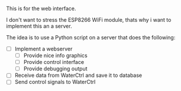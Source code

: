 This is for the web interface.

I don't want to stress the ESP8266 WiFi module,
thats why i want to implement this an a server.

The idea is to use a Python script on a server that does the following:
- [ ] Implement a webserver
  - [ ] Provide nice info graphics
  - [ ] Provide control interface
  - [ ] Provide debugging output
- [ ] Receive data from WaterCtrl and save it to database
- [ ] Send control signals to WaterCtrl
